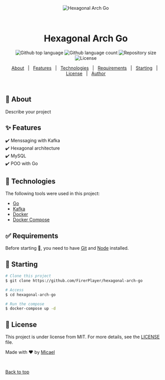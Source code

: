 <div align="center" id="top"> 
  <img src="./.github/app.gif" alt="Hexagonal Arch Go" />

&#xa0;

  <!-- <a href="https://hexagonalarchgo.netlify.app">Demo</a> -->
</div>

<h1 align="center">Hexagonal Arch Go</h1>

<p align="center">
  <img alt="Github top language" src="https://img.shields.io/github/languages/top/FirerPlayer/hexagonal-arch-go?color=56BEB8">

  <img alt="Github language count" src="https://img.shields.io/github/languages/count/FirerPlayer/hexagonal-arch-go?color=56BEB8">

  <img alt="Repository size" src="https://img.shields.io/github/repo-size/FirerPlayer/hexagonal-arch-go?color=56BEB8">

  <img alt="License" src="https://img.shields.io/github/license/FirerPlayer/hexagonal-arch-go?color=56BEB8">

  <!-- <img alt="Github issues" src="https://img.shields.io/github/issues/FirerPlayer/hexagonal-arch-go?color=56BEB8" /> -->

  <!-- <img alt="Github forks" src="https://img.shields.io/github/forks/FirerPlayer/hexagonal-arch-go?color=56BEB8" /> -->

  <!-- <img alt="Github stars" src="https://img.shields.io/github/stars/FirerPlayer/hexagonal-arch-go?color=56BEB8" /> -->
</p>

<!-- Status -->

<!-- <h4 align="center">
	🚧  Hexagonal Arch Go 🚀 Under construction...  🚧
</h4>

<hr> -->

<p align="center">
  <a href="#dart-about">About</a> &#xa0; | &#xa0; 
  <a href="#sparkles-features">Features</a> &#xa0; | &#xa0;
  <a href="#rocket-technologies">Technologies</a> &#xa0; | &#xa0;
  <a href="#white_check_mark-requirements">Requirements</a> &#xa0; | &#xa0;
  <a href="#checkered_flag-starting">Starting</a> &#xa0; | &#xa0;
  <a href="#memo-license">License</a> &#xa0; | &#xa0;
  <a href="https://github.com/FirerPlayer" target="_blank">Author</a>
</p>

<br>

## :dart: About

Describe your project

## :sparkles: Features

:heavy_check_mark: Menssaging with Kafka\
:heavy_check_mark: Hexagonal architecture\
:heavy_check_mark: MySQL\
:heavy_check_mark: POO with Go

## :rocket: Technologies

The following tools were used in this project:

- [Go](https://golang.org)
- [Kafka](https://kafka.apache.org/)
- [Docker](https://www.docker.com/)
- [Docker Compose](https://docs.docker.com/compose/)

## :white_check_mark: Requirements

Before starting :checkered_flag:, you need to have [Git](https://git-scm.com) and [Node](https://nodejs.org/en/) installed.

## :checkered_flag: Starting

```bash
# Clone this project
$ git clone https://github.com/FirerPlayer/hexagonal-arch-go

# Access
$ cd hexagonal-arch-go

# Run the compose
$ docker-compose up -d
```

## :memo: License

This project is under license from MIT. For more details, see the [LICENSE](LICENSE.md) file.

Made with :heart: by <a href="https://github.com/FirerPlayer" target="_blank">Micael</a>

&#xa0;

<a href="#top">Back to top</a>
